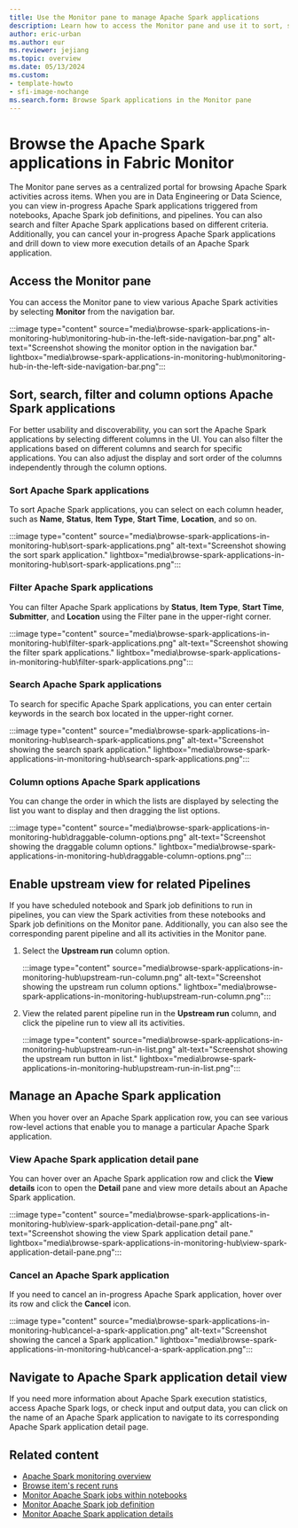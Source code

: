 ```yaml
---
title: Use the Monitor pane to manage Apache Spark applications
description: Learn how to access the Monitor pane and use it to sort, search, filter, manage, and cancel Apache Spark applications.
author: eric-urban
ms.author: eur
ms.reviewer: jejiang
ms.topic: overview
ms.date: 05/13/2024
ms.custom:
- template-howto
- sfi-image-nochange
ms.search.form: Browse Spark applications in the Monitor pane
---
```


# Browse the Apache Spark applications in Fabric Monitor

The Monitor pane serves as a centralized portal for browsing Apache Spark activities across items. When you are in Data Engineering or Data Science, you can view in-progress Apache Spark applications triggered from notebooks, Apache Spark job definitions, and pipelines. You can also search and filter Apache Spark applications based on different criteria. Additionally, you can cancel your in-progress Apache Spark applications and drill down to view more execution details of an Apache Spark application.

## Access the Monitor pane

You can access the Monitor pane to view various Apache Spark activities by selecting **Monitor** from the navigation bar.

:::image type="content" source="media\browse-spark-applications-in-monitoring-hub\monitoring-hub-in-the-left-side-navigation-bar.png" alt-text="Screenshot showing the monitor option in the navigation bar." lightbox="media\browse-spark-applications-in-monitoring-hub\monitoring-hub-in-the-left-side-navigation-bar.png":::

## Sort, search, filter and column options Apache Spark applications

For better usability and discoverability, you can sort the Apache Spark applications by selecting different columns in the UI. You can also filter the applications based on different columns and search for specific applications. You can also adjust the display and sort order of the columns independently through the column options.

### Sort Apache Spark applications

To sort Apache Spark applications, you can select on each column header, such as **Name**, **Status**, **Item Type**, **Start Time**, **Location**, and so on.

:::image type="content" source="media\browse-spark-applications-in-monitoring-hub\sort-spark-applications.png" alt-text="Screenshot showing the sort spark application." lightbox="media\browse-spark-applications-in-monitoring-hub\sort-spark-applications.png":::

### Filter Apache Spark applications

You can filter Apache Spark applications by **Status**, **Item Type**, **Start Time**, **Submitter**, and **Location** using the Filter pane in the upper-right corner.

:::image type="content" source="media\browse-spark-applications-in-monitoring-hub\filter-spark-applications.png" alt-text="Screenshot showing the filter spark applications." lightbox="media\browse-spark-applications-in-monitoring-hub\filter-spark-applications.png":::

### Search Apache Spark applications

To search for specific Apache Spark applications, you can enter certain keywords in the search box located in the upper-right corner.

:::image type="content" source="media\browse-spark-applications-in-monitoring-hub\search-spark-applications.png" alt-text="Screenshot showing the search spark application." lightbox="media\browse-spark-applications-in-monitoring-hub\search-spark-applications.png":::

### Column options Apache Spark applications

You can change the order in which the lists are displayed by selecting the list you want to display and then dragging the list options.

:::image type="content" source="media\browse-spark-applications-in-monitoring-hub\draggable-column-options.png" alt-text="Screenshot showing the draggable column options." lightbox="media\browse-spark-applications-in-monitoring-hub\draggable-column-options.png":::

## Enable upstream view for related Pipelines

 If you have scheduled notebook and Spark job definitions to run in pipelines, you can view the Spark activities from these notebooks and Spark job definitions on the Monitor pane. Additionally, you can also see the corresponding parent pipeline and all its activities in the Monitor pane.

 1. Select the **Upstream run** column option.

    :::image type="content" source="media\browse-spark-applications-in-monitoring-hub\upstream-run-column.png" alt-text="Screenshot showing the upstream run column options." lightbox="media\browse-spark-applications-in-monitoring-hub\upstream-run-column.png":::

 2. View the related parent pipeline run in the **Upstream run** column, and click the pipeline run to view all its activities.
  
    :::image type="content" source="media\browse-spark-applications-in-monitoring-hub\upstream-run-in-list.png" alt-text="Screenshot showing the upstream run button in list." lightbox="media\browse-spark-applications-in-monitoring-hub\upstream-run-in-list.png":::

## Manage an Apache Spark application

When you hover over an Apache Spark application row, you can see various row-level actions that enable you to manage a particular Apache Spark application.

### View Apache Spark application detail pane

You can hover over an Apache Spark application row and click the **View details** icon to open the **Detail** pane and view more details about an Apache Spark application.

:::image type="content" source="media\browse-spark-applications-in-monitoring-hub\view-spark-application-detail-pane.png" alt-text="Screenshot showing the view Spark application detail pane." lightbox="media\browse-spark-applications-in-monitoring-hub\view-spark-application-detail-pane.png":::

### Cancel an Apache Spark application

If you need to cancel an in-progress Apache Spark application, hover over its row and click the **Cancel** icon.

:::image type="content" source="media\browse-spark-applications-in-monitoring-hub\cancel-a-spark-application.png" alt-text="Screenshot showing the cancel a Spark application." lightbox="media\browse-spark-applications-in-monitoring-hub\cancel-a-spark-application.png":::

## Navigate to Apache Spark application detail view

If you need more information about Apache Spark execution statistics, access Apache Spark logs, or check input and output data, you can click on the name of an Apache Spark application to navigate to its corresponding Apache Spark application detail page.

## Related content

- [Apache Spark monitoring overview](spark-monitoring-overview.md)
- [Browse item's recent runs](spark-item-recent-runs.md)
- [Monitor Apache Spark jobs within notebooks](spark-monitor-debug.md)
- [Monitor Apache Spark job definition](monitor-spark-job-definitions.md)
- [Monitor Apache Spark application details](spark-detail-monitoring.md)
